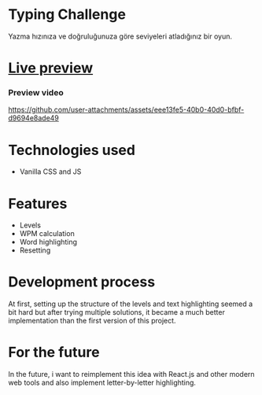 # Typing Challenge
Yazma hızınıza ve doğruluğunuza göre seviyeleri atladığınız bir oyun.
# [Live preview](https://typingchallenge-liard.vercel.app/)
### Preview video
https://github.com/user-attachments/assets/eee13fe5-40b0-40d0-bfbf-d9694e8ade49
# Technologies used
- Vanilla CSS and JS
# Features
- Levels
- WPM calculation
- Word highlighting
- Resetting
# Development process
At first, setting up the structure of the levels and text highlighting seemed a bit hard but after trying multiple solutions, it became a much better implementation than the first version of this project. 
# For the future
In the future, i want to reimplement this idea with React.js and other modern web tools and also implement letter-by-letter highlighting.
